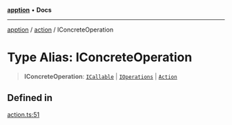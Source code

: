 [**apption**](../../README.md) • **Docs**

***

[apption](../../modules.md) / [action](../README.md) / IConcreteOperation

# Type Alias: IConcreteOperation

> **IConcreteOperation**: [`ICallable`](../interfaces/ICallable.md) \| [`IOperations`](IOperations.md) \| [`Action`](../classes/Action.md)

## Defined in

[action.ts:51](https://github.com/mksunny1/apption/blob/4be4c2e759dafd6ec2dfcf726cc1a869f1970fb3/src/action.ts#L51)
